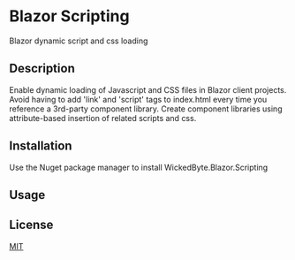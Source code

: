 # Blazor Scripting
Blazor dynamic script and css loading

## Description
Enable dynamic loading of Javascript and CSS files in Blazor client projects. 
Avoid having to add 'link' and 'script' tags to index.html every time you reference a 3rd-party component library. 
Create component libraries using attribute-based insertion of related scripts and css.
  
## Installation
Use the Nuget package manager to install WickedByte.Blazor.Scripting
  
## Usage

## License
[MIT](https://choosealicense.com/licenses/mit/)
